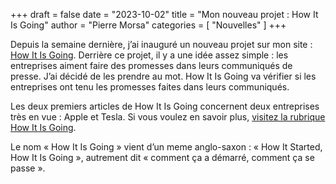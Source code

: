 +++
draft       = false
date        = "2023-10-02"
title       = "Mon nouveau projet : How It Is Going"
author      = "Pierre Morsa"
categories  = [ "Nouvelles" ]
+++

Depuis la semaine dernière, j’ai inauguré un nouveau projet sur mon site : [How It Is Going](/howitisgoing/). Derrière ce projet, il y a une idée assez simple : les entreprises aiment faire des promesses dans leurs communiqués de presse. J’ai décidé de les prendre au mot. How It Is Going va vérifier si les entreprises ont tenu les promesses faites dans leurs communiqués.

Les deux premiers articles de How It Is Going concernent deux entreprises très en vue : Apple et Tesla. Si vous voulez en savoir plus, [visitez la rubrique How It Is Going](/howitisgoing/).

Le nom « How It Is Going » vient d’un meme anglo-saxon : « How It Started, How It Is Going », autrement dit « comment ça a démarré, comment ça se passe ».

